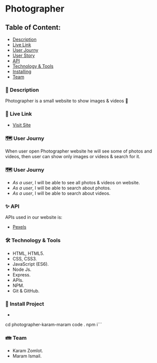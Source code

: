 # Photographer

## Table of Content:
- [Description](#Description)
- [Live Link](#Links)
- [User Journy](#journy)
- [User Story](#story)
- [API](#api)
- [Technology & Tools](#tools)
- [Installing](#install)
- [Team](#team)

### 📄 <span id='Description'>Description</span>

Photographer is a small website to show images & videos 🤳

### :link: <span id='Links'>Live Link</span>

- [Visit Site](https://www.google.com)

### 🗺️ <span id="journy">User Journy</span>

When user open Photographer website he will see some of photos and videos,
then user can show only images or videos & search for it.

### 🗺️ <span id="journy">User Journy</span>

- _As a user_, I will be able to see all photos & videos on website.
- _As a user_, I will be able to search about photos.
- _As a user_, I will be able to search about videos.

### ✨ <span id='api'>API</span>

APIs used in our website is:
- [Pexels](https://www.pexels.com/api/)

### 🛠️ <span id="tools">Technology & Tools</span>

- HTML, HTML5.
- CSS, CSS3.
- JavaScript (ES6).
- Node Js.
- Express.
- APIs.
- NPM.
- Git & GitHub.

### 📌 <span id="install">Install Project</span>
- ```git clone https://github.com/GSG-G11/photographer-karam-maram.git
cd photographer-karam-maram
code .
npm i```

### 👪 <span id="team">Team</span>
- Karam Zomlot.
- Maram Ismail.
